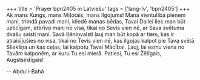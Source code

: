 +++
title = 'Prayer bpn2405 in Latviešu'
tags = ['lang-lv', 'bpn2405']
+++
Ak mans Kungs, mans Mīļotais, mans Ilgojums! Manā vientulībā pieņem mani, trimdā pavadi mani, kliedē manas bēdas, Tavai Dailei liec man būt uzticīgam, atbrīvo mani no visa, tikai no Sevis vien nē, ar Sava svētuma dvašu saisti mani. Savā Ķēniņvalstī ļauj man būt kopā ar tiem, kas ir atraisījušies no visa, tikai no Tevis vien nē, kas ilgojas kalpot pie Tava svētā Sliekšņa un kas ceļas, lai kalpotu Tavai Mācībai. Ļauj, lai esmu viena no Tavām kalponēm, ar kuru Tu esi mierā.
Patiesi, Tu esi Žēlīgais, Augstsirdīgais!

-- Abdu'l-Bahá
